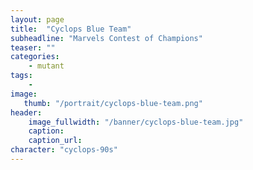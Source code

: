 ```yaml
---
layout: page
title:  "Cyclops Blue Team"
subheadline: "Marvels Contest of Champions"
teaser: ""
categories:
    - mutant
tags:
    -
image:
   thumb: "/portrait/cyclops-blue-team.png"
header:
    image_fullwidth: "/banner/cyclops-blue-team.jpg"
    caption: 
    caption_url:    
character: "cyclops-90s"
---
```

